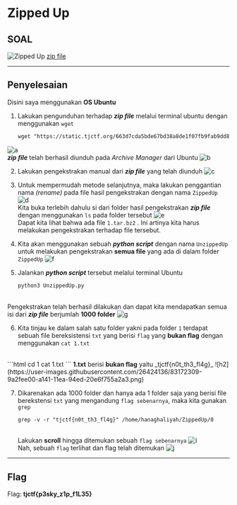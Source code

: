 # Zipped Up

## SOAL
![Zipped Up](https://user-images.githubusercontent.com/26424136/83015646-f106cc00-a04a-11ea-8c98-5ad7fb929279.PNG)
[zip file](https://static.tjctf.org/663d7cda5bde67bd38a8de1f07fb9fab9dd8dd0b75607bb459c899acb0ace980_0.zip)
____________________________________
## Penyelesaian
Disini saya menggunakan <b>OS Ubuntu</b> <br />
1. Lakukan pengunduhan terhadap **_zip file_** melalui terminal ubuntu dengan menggunakan ```wget``` 
	```html
	wget "https://static.tjctf.org/663d7cda5bde67bd38a8de1f07fb9fab9dd8dd0b75607bb459c899acb0ace980_0.zip"
	```
![a](https://user-images.githubusercontent.com/26424136/83170899-766ba880-a13f-11ea-9a5d-64712ff85e1c.PNG)
<br> **_zip file_** telah berhasil diunduh pada _Archive Manager_ dari Ubuntu
![b](https://user-images.githubusercontent.com/26424136/83170905-78356c00-a13f-11ea-9ec8-2f87e8bfe807.PNG)

2. Lakukan pengekstrakan manual dari **_zip file_** yang telah diunduh
![c](https://user-images.githubusercontent.com/26424136/83170907-79ff2f80-a13f-11ea-98dc-746fe1a3211c.PNG)

3. Untuk mempermudah metode selanjutnya, maka lakukan penggantian nama _(rename)_ pada file hasil pengekstrakan dengan nama ```ZippedUp```
![d](https://user-images.githubusercontent.com/26424136/83170910-7a97c600-a13f-11ea-8e1b-7ab739867992.PNG)
<br> Kita buka terlebih dahulu si dari folder hasil pengekstrakan **_zip file_** dengan menggunakan ```ls``` pada folder tersebut
![e](https://user-images.githubusercontent.com/26424136/83170912-7bc8f300-a13f-11ea-98e9-a50759fe4115.PNG)
<br>Dapat kita lihat bahwa ada file ```1.tar.bz2``` .  Ini artinya kita harus melakukan pengekstrakan terhadap file tersebut.

4. Kita akan menggunakan sebuah **_python script_** dengan nama ```UnzippedUp``` untuk melakukan pengekstrakan __semua file__ yang ada di dalam folder ```ZippedUp```
![f](https://user-images.githubusercontent.com/26424136/83170914-7c618980-a13f-11ea-961c-0be69b408ac4.PNG)

5. Jalankan **_python script_** tersebut melalui terminal Ubuntu
	```html
	python3 UnzippedUp.py
	```

<br>Pengekstrakan telah berhasil dilakukan dan dapat kita mendapatkan semua isi dari **_zip file_** berjumlah __1000 folder__
![g](https://user-images.githubusercontent.com/26424136/83172313-9b611b00-a141-11ea-9878-a6e63f76c3a6.png)

6. Kita tinjau ke dalam salah satu folder yakni pada folder ```1``` terdapat sebuah file bereksistensi ```txt``` yang berisi ```flag``` yang __bukan flag__ dengan menggunakan ```cat 1.txt```
<br />
```html
cd 1
cat 1.txt
```
<b>1.txt</b> berisi <b>bukan flag</b> yaitu _tjctf{n0t_th3_fl4g}_
![h2](https://user-images.githubusercontent.com/26424136/83172309-9a2fee00-a141-11ea-94ed-20e6f755a2a3.png)

7. Dikarenakan ada 1000 folder dan hanya ada 1 folder saja yang berisi file berekstensi ```txt``` yang mengandung ```flag sebenarnya```, maka kita gunakan ```grep``` 
	```html
	grep -v -r "tjctf{n0t_th3_fl4g}" /home/hanaghaliyah/ZippedUp/0
	```
	<br>Lakukan __scroll__ hingga ditemukan sebuah ```flag sebenarnya```
	![i](https://user-images.githubusercontent.com/26424136/83172316-9bf9b180-a141-11ea-9519-5259e3b3ab65.png)
<br>Nah, sebuah ```flag``` terlihat dan flag telah ditemukan
![j](https://user-images.githubusercontent.com/26424136/83172318-9c924800-a141-11ea-8a91-05547297cfb2.PNG)

____________________________________
## Flag
Flag: <b>tjctf{p3sky_z1p_f1L35}</b>
